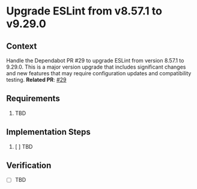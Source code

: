 # Upgrade ESLint from v8.57.1 to v9.29.0

## Context

Handle the Dependabot PR #29 to upgrade ESLint from version 8.57.1 to 9.29.0. This is a major version upgrade that includes significant changes and new features that may require configuration updates and compatibility testing.
**Related PR**: [#29](https://github.com/edobry/minsky/pull/29)

## Requirements

1. TBD

## Implementation Steps

1. [ ] TBD

## Verification

- [ ] TBD
